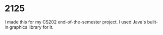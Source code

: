 # 2125
I made this for my CS202 end-of-the-semester project.  I used Java's built-in graphics library for it.
